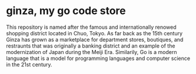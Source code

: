 # ginza, my go code store

This repository is named after the famous and internationally renowed shopping
district located in Chuo, Tokyo. As far back as the 15th century Ginza has grown as a marketplace
for department stores, boutiques, and restraunts that was originally a banking district and an
example of the modernization of Japan during the Meiji Era. Similarily, Go is a modern language that
is a model for programming languages and computer science in the 21st century.
